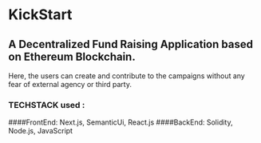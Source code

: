 # KickStart
## A Decentralized Fund Raising Application based on Ethereum Blockchain.

Here, the users can create and contribute to the campaigns without any fear of external agency or third party.


### TECHSTACK used : 
####FrontEnd: 
Next.js, SemanticUi, React.js
####BackEnd:
Solidity, Node.js, JavaScript



